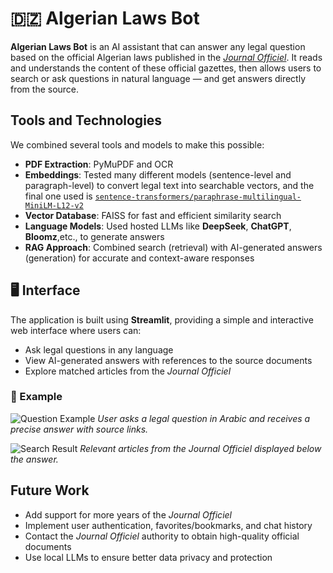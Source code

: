 # 🇩🇿 Algerian Laws Bot

**Algerian Laws Bot** is an AI assistant that can answer any legal question based on the official Algerian laws published in the [*Journal Officiel*](https://www.joradp.dz/HFR/Index.htm). It reads and understands the content of these official gazettes, then allows users to search or ask questions in natural language — and get answers directly from the source.

## Tools and Technologies

We combined several tools and models to make this possible:

- **PDF Extraction**: PyMuPDF and OCR
- **Embeddings**: Tested many different models (sentence-level and paragraph-level) to convert legal text into searchable vectors, and the final one used is [`sentence-transformers/paraphrase-multilingual-MiniLM-L12-v2`](https://huggingface.co/sentence-transformers/paraphrase-multilingual-MiniLM-L12-v2)
- **Vector Database**: FAISS for fast and efficient similarity search  
- **Language Models**: Used hosted LLMs like **DeepSeek**, **ChatGPT**, **Bloomz**,etc., to generate answers  
- **RAG Approach**: Combined search (retrieval) with AI-generated answers (generation) for accurate and context-aware responses

## 🖥️ Interface

The application is built using **Streamlit**, providing a simple and interactive web interface where users can:

- Ask legal questions in any language
- View AI-generated answers with references to the source documents
- Explore matched articles from the *Journal Officiel*

### 🔎 Example

![Question Example](captures/question_example.png)
*User asks a legal question in Arabic and receives a precise answer with source links.*

![Search Result](captures/search_result.png)
*Relevant articles from the Journal Officiel displayed below the answer.*

##  Future Work

- Add support for more years of the *Journal Officiel*  
- Implement user authentication, favorites/bookmarks, and chat history  
- Contact the *Journal Officiel* authority to obtain high-quality official documents  
- Use local LLMs to ensure better data privacy and protection

